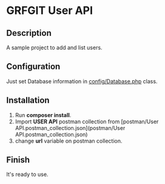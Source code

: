 # GRFGIT User API

## Description
A sample project to add and list users.

## Configuration
Just set Database information in [config/Database.php](config/Databse.php) class.

## Installation
1. Run **composer install**.
1. Import **USER API** postman collection from [postman/User API.postman_collection.json](postman/User API.postman_collection.json)
1. change **url** variable on postman collection.

## Finish
It's ready to use.
